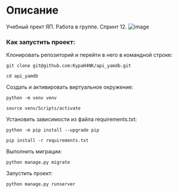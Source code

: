 # Описание
Учебный прект ЯП. Работа в группе. Спринт 12.
![image](https://github.com/KypaH4NK/api_yamdb/assets/138603861/19b60d2f-203f-41aa-a33e-0a9817db2be0)


### Как запустить проект:

Клонировать репозиторий и перейти в него в командной строке:

```
git clone git@github.com:KypaH4NK/api_yamdb.git
```

```
cd api_yamdb
```

Cоздать и активировать виртуальное окружение:

```
python -m venv venv
```

```
source venv/Scripts/activate
```

Установить зависимости из файла requirements.txt:

```
python -m pip install --upgrade pip
```

```
pip install -r requirements.txt
```

Выполнить миграции:

```
python manage.py migrate
```

Запустить проект:

```
python manage.py runserver
```
